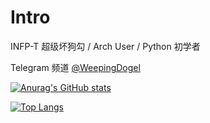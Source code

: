 # Intro

INFP-T 超级坏狗勾 / Arch User / Python 初学者 

Telegram 频道 [@WeepingDogel](https://t.me/WeepingDogel)

[![Anurag's GitHub stats](https://github-readme-stats.vercel.app/api?username=weepingdogel&show_icons=true)](https://github.com/anuraghazra/github-readme-stats)

[![Top Langs](https://github-readme-stats.vercel.app/api/top-langs/?username=weepingdogel&layout=compact)](https://github.com/anuraghazra/github-readme-stats)
